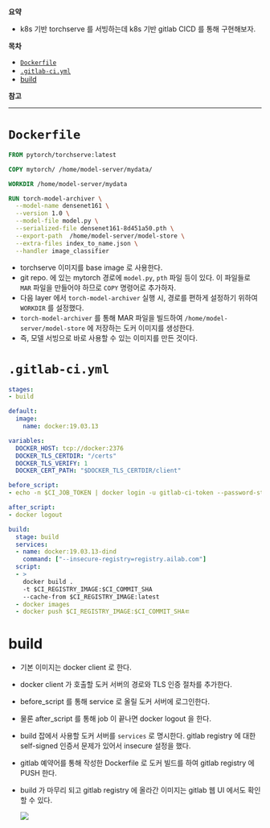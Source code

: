 **요약**

- k8s 기반 torchserve 를 서빙하는데 k8s 기반 gitlab CICD 를 통해 구현해보자.

**목차**

- [`Dockerfile`](#dockerfile)
- [`.gitlab-ci.yml`](#gitlab-ciyml)
- [build](#build)

**참고**

---

# `Dockerfile`

``` dockerfile
FROM pytorch/torchserve:latest

COPY mytorch/ /home/model-server/mydata/

WORKDIR /home/model-server/mydata

RUN torch-model-archiver \
  --model-name densenet161 \
  --version 1.0 \
  --model-file model.py \
  --serialized-file densenet161-8d451a50.pth \
  --export-path  /home/model-server/model-store \
  --extra-files index_to_name.json \
  --handler image_classifier 
```

- torchserve 이미지를 base image 로 사용한다.
- git repo. 에 있는 mytorch 경로에 `model.py`, `pth` 파일 등이 있다. 이 파일들로 `MAR` 파일을 만들어야 하므로 `COPY` 명령어로 추가하자.
- 다음 layer 에서 `torch-model-archiver` 실행 시, 경로를 편하게 설정하기 위하여 `WORKDIR` 를 설정했다.
- `torch-model-archiver` 를 통해 MAR 파일을 빌드하여 `/home/model-server/model-store` 에 저장하는 도커 이미지를 생성한다.
- 즉, 모델 서빙으로 바로 사용할 수 있는 이미지를 만든 것이다.

# `.gitlab-ci.yml`

``` yaml
stages:
- build

default:
  image:
    name: docker:19.03.13

variables:
  DOCKER_HOST: tcp://docker:2376
  DOCKER_TLS_CERTDIR: "/certs"
  DOCKER_TLS_VERIFY: 1
  DOCKER_CERT_PATH: "$DOCKER_TLS_CERTDIR/client"

before_script:
- echo -n $CI_JOB_TOKEN | docker login -u gitlab-ci-token --password-stdin $CI_REGISTRY

after_script:
- docker logout

build:
  stage: build
  services:
  - name: docker:19.03.13-dind
    command: ["--insecure-registry=registry.ailab.com"]
  script:
  - >
    docker build .
    -t $CI_REGISTRY_IMAGE:$CI_COMMIT_SHA
    --cache-from $CI_REGISTRY_IMAGE:latest
  - docker images
  - docker push $CI_REGISTRY_IMAGE:$CI_COMMIT_SHAㅌ
```

# build

- 기본 이미지는 docker client 로 한다.
- docker client 가 호출할 도커 서버의 경로와 TLS 인증 절차를 추가한다.
- before_script 를 통해 service 로 올릴 도커 서버에 로그인한다.
- 물론 after_script 를 통해 job 이 끝나면 docker logout 을 한다.
- build 잡에서 사용할 도커 서버를 `services` 로 명시한다. gitlab registry 에 대한 self-signed 인증서 문제가 있어서 insecure 설정을 했다.
- gitlab 예약어를 통해 작성한 Dockerfile 로 도커 빌드를 하여 gitlab registry 에 PUSH 한다.
- build 가 마무리 되고 gitlab registry 에 올라간 이미지는 gitlab 웹 UI 에서도 확인할 수 있다.

  ![](/.uploads/../../../.uploads/2021-07-08-23-57-52.png)